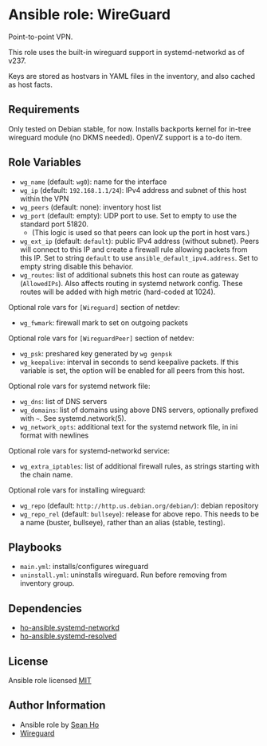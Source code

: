 # Ansible role: WireGuard
Point-to-point VPN.

This role uses the built-in wireguard support in systemd-networkd as of v237.

Keys are stored as hostvars in YAML files in the inventory, and also cached as host facts.

## Requirements
Only tested on Debian stable, for now.
Installs backports kernel for in-tree wireguard module (no DKMS needed).
OpenVZ support is a to-do item.

## Role Variables
+ `wg_name` (default: `wg0`): name for the interface
+ `wg_ip` (default: `192.168.1.1/24`): IPv4 address and subnet of this host within the VPN
+ `wg_peers` (default: none): inventory host list
+ `wg_port` (default: empty): UDP port to use.  Set to empty to use the standard port 51820.
  + (This logic is used so that peers can look up the port in host vars.)
+ `wg_ext_ip` (default: `default`): public IPv4 address (without subnet).
  Peers will connect to this IP and create a firewall rule allowing packets from this IP.
  Set to string `default` to use `ansible_default_ipv4.address`.
  Set to empty string disable this behavior.
+ `wg_routes`: list of additional subnets this host can route as gateway (`AllowedIPs`).
  Also affects routing in systemd network config.
  These routes will be added with high metric (hard-coded at 1024).

Optional role vars for `[Wireguard]` section of netdev:
+ `wg_fwmark`: firewall mark to set on outgoing packets

Optional role vars for `[WireguardPeer]` section of netdev:
+ `wg_psk`: preshared key generated by `wg genpsk`
+ `wg_keepalive`: interval in seconds to send keepalive packets.
  If this variable is set, the option will be enabled for all peers from this host.

Optional role vars for systemd network file:
+ `wg_dns`: list of DNS servers
+ `wg_domains`: list of domains using above DNS servers, optionally prefixed with `~`.
  See systemd.network(5).
+ `wg_network_opts`: additional text for the systemd network file, in ini format
  with newlines

Optional role vars for systemd-networkd service:
+ `wg_extra_iptables`: list of additional firewall rules, as strings starting with the chain name.

Optional role vars for installing wireguard:
+ `wg_repo` (default: `http://http.us.debian.org/debian/`): debian repository
+ `wg_repo_rel` (default: `bullseye`): release for above repo.
  This needs to be a name (buster, bullseye), rather than an alias (stable, testing).

## Playbooks
+ `main.yml`: installs/configures wireguard
+ `uninstall.yml`: uninstalls wireguard. Run before removing from inventory group.

## Dependencies
+ [ho-ansible.systemd-networkd](https://github.com/ho-ansible/systemd-networkd)
+ [ho-ansible.systemd-resolved](https://github.com/ho-ansible/systemd-resolved)

## License
Ansible role licensed [MIT](LICENSE)

## Author Information
+ Ansible role by [Sean Ho](https://github.com/ho-ansible/)
+ [Wireguard](https://www.wireguard.com/)
